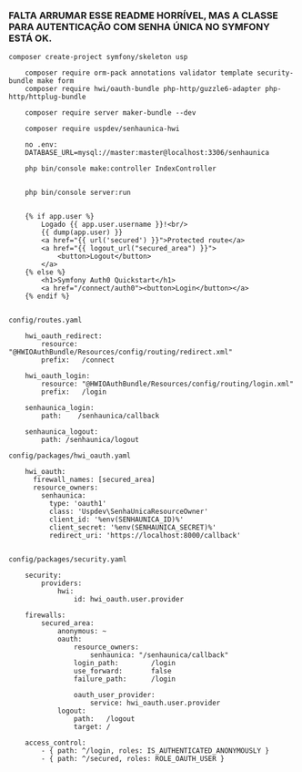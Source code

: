 ### FALTA ARRUMAR ESSE README HORRÍVEL, MAS A CLASSE PARA AUTENTICAÇÃO COM SENHA ÚNICA NO SYMFONY ESTÁ OK.

    composer create-project symfony/skeleton usp

        composer require orm-pack annotations validator template security-bundle make form
        composer require hwi/oauth-bundle php-http/guzzle6-adapter php-http/httplug-bundle

        composer require server maker-bundle --dev 

        composer require uspdev/senhaunica-hwi

        no .env: 
        DATABASE_URL=mysql://master:master@localhost:3306/senhaunica

        php bin/console make:controller IndexController


        php bin/console server:run


        {% if app.user %}
            Logado {{ app.user.username }}!<br/>
            {{ dump(app.user) }}
            <a href="{{ url('secured') }}">Protected route</a>
            <a href="{{ logout_url("secured_area") }}">
                <button>Logout</button>
            </a>
        {% else %}
            <h1>Symfony Auth0 Quickstart</h1>
            <a href="/connect/auth0"><button>Login</button></a>
        {% endif %}


    config/routes.yaml

        hwi_oauth_redirect:
            resource: "@HWIOAuthBundle/Resources/config/routing/redirect.xml"
            prefix:   /connect

        hwi_oauth_login:
            resource: "@HWIOAuthBundle/Resources/config/routing/login.xml"
            prefix:   /login

        senhaunica_login:
            path:    /senhaunica/callback

        senhaunica_logout:
            path: /senhaunica/logout

    config/packages/hwi_oauth.yaml

        hwi_oauth:
          firewall_names: [secured_area]
          resource_owners:
            senhaunica:
              type: 'oauth1'
              class: 'Uspdev\SenhaUnicaResourceOwner'
              client_id: '%env(SENHAUNICA_ID)%'
              client_secret: '%env(SENHAUNICA_SECRET)%'
              redirect_uri: 'https://localhost:8000/callback'


    config/packages/security.yaml

        security:
            providers:
                hwi:
                    id: hwi_oauth.user.provider

        firewalls:
            secured_area:
                anonymous: ~
                oauth:
                    resource_owners:
                        senhaunica: "/senhaunica/callback"
                    login_path:        /login
                    use_forward:       false
                    failure_path:      /login

                    oauth_user_provider:
                        service: hwi_oauth.user.provider
                logout:
                    path:   /logout
                    target: /

        access_control:
            - { path: ^/login, roles: IS_AUTHENTICATED_ANONYMOUSLY }
            - { path: ^/secured, roles: ROLE_OAUTH_USER }
